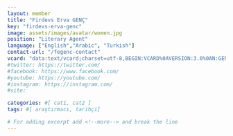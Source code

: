 ```yaml
---
layout: member
title: "Firdevs Erva GENÇ"
key: "firdevs-erva-genc"
image: assets/images/avatar/women.jpg
position: "Literary Agent"
language: ["English","Arabic", "Turkish"]
contact-url: "/fegenc-contact"
vcard: "data:text/vcard;charset=utf-8,BEGIN:VCARD%0AVERSION:3.0%0AN:GENÇ;Firdevs Erva;;;%0AFN:Firdevs Erva GENÇ%0AORG:Mediterranean Agency%0ATITLE:Literary Agent%0ATEL;type=CELL:+905396696171%0AEMAIL:rights@mediterraneanagency.com%0AURL:https://mediterranean.agency/%0AEND:VCARD"
#twitter: https://twitter.com/
#facebook: https://www.facebook.com/
#youtube: https://youtube.com/
#instagram: https://instagram.com/
#site: 

categories: #[ cat1, cat2 ]
tags: #[ araştırmacı, tarihçi]

# For adding excerpt add <!--more--> and break the line
---
```


 
<!--more-->

